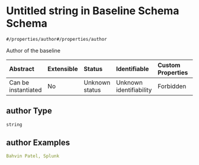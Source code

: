 # Untitled string in Baseline Schema Schema

```txt
#/properties/author#/properties/author
```

Author of the baseline

| Abstract            | Extensible | Status         | Identifiable            | Custom Properties | Additional Properties | Access Restrictions | Defined In                                                                   |
| :------------------ | :--------- | :------------- | :---------------------- | :---------------- | :-------------------- | :------------------ | :--------------------------------------------------------------------------- |
| Can be instantiated | No         | Unknown status | Unknown identifiability | Forbidden         | Allowed               | none                | [baselines.spec.json*](../../out/baselines.spec.json "open original schema") |

## author Type

`string`

## author Examples

```yaml
Bahvin Patel, Splunk

```
